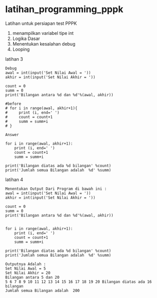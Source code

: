 # latihan_programming_pppk

Latihan untuk persiapan test PPPK

1.  menampilkan variabel tipe int 
2. Logika Dasar 
3. Menentukan kesalahan debug
4. Looping

latihan 3
```
Debug 
awal = int(input('Set Nilai Awal = '))
akhir = int(input('Set Nilai Akhir = '))

count = 0 
summ = 0 
print('Bilangan antara %d dan %d'%(awal, akhir))

#before
# for i in range(awal, akhir+1){
#     print (i, end=' ')
#     count = count+1
#     summ = summ+i
# }

Answer

for i in range(awal, akhir+1):
    print (i, end=' ')
    count = count+1
    summ = summ+i

print('Bilangan diatas ada %d bilangan' %count)
print('Jumlah semua Bilangan adalah  %d' %summ)
```

latihan 4 
``` 
Menentukan Output Dari Program di bawah ini : 
awal = int(input('Set Nilai Awal = '))
akhir = int(input('Set Nilai Akhir = '))

count = 0 
summ = 0 
print('Bilangan antara %d dan %d'%(awal, akhir))


for i in range(awal, akhir+1):
    print (i, end=' ')
    count = count+1
    summ = summ+i

print('Bilangan diatas ada %d bilangan' %count)
print('Jumlah semua Bilangan adalah  %d' %summ)

Outputnya Adalah : 
Set Nilai Awal = 5
Set Nilai Akhir = 20
Bilangan antara 5 dan 20
5 6 7 8 9 10 11 12 13 14 15 16 17 18 19 20 Bilangan diatas ada 16 bilangan
Jumlah semua Bilangan adalah  200
```
